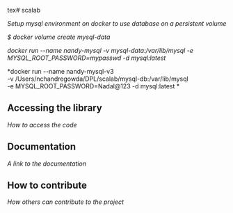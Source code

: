 tex# scalab

*Setup mysql environment on docker to use database on a persistent volume*

*$ docker volume create mysql-data*
 
*docker run --name nandy-mysql -v mysql-data:/var/lib/mysql -e MYSQL_ROOT_PASSWORD=mypasswd -d mysql:latest*

*docker run --name nandy-mysql-v3 \
 -v /Users/nchandregowda/DPL/scalab/mysql-db:/var/lib/mysql \
 -e MYSQL_ROOT_PASSWORD=Nadal@123 -d mysql:latest *
 
 
## Accessing the library

*How to access the code*

## Documentation

*A link to the documentation*

## How to contribute

*How others can contribute to the project*